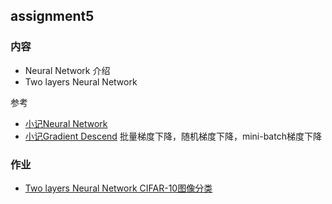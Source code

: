 ## assignment5

### 内容

- Neural Network 介绍
- Two layers Neural Network

参考

- [小记Neural Network](https://quinwu.github.io/2017/05/16/ML-Neural-Network/)
- [小记Gradient Descend](https://quinwu.github.io/2017/09/02/ML-Gradient-Descent/) 批量梯度下降，随机梯度下降，mini-batch梯度下降

### 作业

- [Two layers Neural Network CIFAR-10图像分类](classwork)


